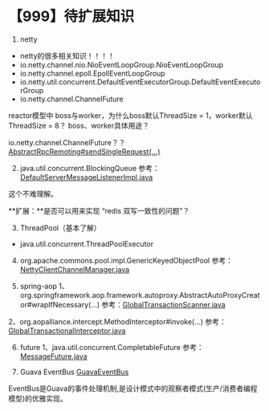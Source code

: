 # 【999】待扩展知识

1. netty
- netty的很多相关知识！！！！
- io.netty.channel.nio.NioEventLoopGroup.NioEventLoopGroup
- io.netty.channel.epoll.EpollEventLoopGroup
- io.netty.util.concurrent.DefaultEventExecutorGroup.DefaultEventExecutorGroup
- io.netty.channel.ChannelFuture

reactor模型中 boss与worker，为什么boss默认ThreadSize = 1，worker默认ThreadSize = 8？
boss、worker具体用途？

io.netty.channel.ChannelFuture？？
[AbstractRpcRemoting#sendSingleRequest(...)](../../core/src/main/java/io/seata/core/rpc/netty/AbstractRpcRemoting.java#L288-L304)

2. java.util.concurrent.BlockingQueue
参考：[DefaultServerMessageListenerImpl.java](../../core/src/main/java/io/seata/core/rpc/DefaultServerMessageListenerImpl.java)

这个不难理解。

**扩展：**是否可以用来实现 “redis 双写一致性的问题”？

3. ThreadPool（基本了解）
- java.util.concurrent.ThreadPoolExecutor

4. org.apache.commons.pool.impl.GenericKeyedObjectPool
参考：[NettyClientChannelManager.java](../../core/src/main/java/io/seata/core/rpc/netty/NettyClientChannelManager.java)

5. spring-aop
1、org.springframework.aop.framework.autoproxy.AbstractAutoProxyCreator#wrapIfNecessary(...)
参考：[GlobalTransactionScanner.java](../../spring/src/main/java/io/seata/spring/annotation/GlobalTransactionScanner.java)

2、org.aopalliance.intercept.MethodInterceptor#invoke(...)
参考：[GlobalTransactionalInterceptor.java](../../spring/src/main/java/io/seata/spring/annotation/GlobalTransactionalInterceptor.java)

6. future
1、java.util.concurrent.CompletableFuture
参考：[MessageFuture.java](../../core/src/main/java/io/seata/core/protocol/MessageFuture.java)

7. Guava EventBus
[GuavaEventBus](../../core/src/main/java/io/seata/core/event/GuavaEventBus.java)

EventBus是Guava的事件处理机制,是设计模式中的观察者模式(生产/消费者编程模型)的优雅实现。